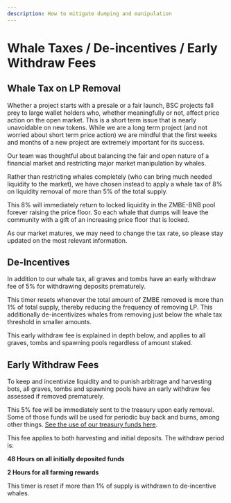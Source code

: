 ```yaml
---
description: How to mitigate dumping and manipulation
---
```


# Whale Taxes / De-incentives / Early Withdraw Fees

## Whale Tax on LP Removal

Whether a project starts with a presale or a fair launch, BSC projects fall prey to large wallet holders who, whether meaningfully or not, affect price action on the open market. This is a short term issue that is nearly unavoidable on new tokens. While we are a long term project \(and not worried about short term price action\) we are mindful that the first weeks and months of a new project are extremely important for its success.

Our team was thoughtful about balancing the fair and open nature of a financial market and restricting major market manipulation by whales. 

Rather than restricting whales completely \(who can bring much needed liquidity to the market\), we have chosen instead to apply a whale tax of 8% on liquidity removal of more than 5% of the total supply. 

This 8% will immediately return to locked liquidity in the ZMBE-BNB pool forever raising the price floor. So each whale that dumps will leave the community with a gift of an increasing price floor that is locked.

As our market matures, we may need to change the tax rate, so please stay updated on the most relevant information. 

## De-Incentives

In addition to our whale tax, all graves and tombs have an early withdraw fee of 5% for withdrawing deposits prematurely.

 This timer resets whenever the total amount of ZMBE removed is more than 1% of total supply, thereby reducing the frequency of removing LP. This additionally de-incentivizes whales from removing just below the whale tax threshold in smaller amounts. 

This early withdraw fee is explained in depth below, and applies to all graves, tombs and spawning pools regardless of amount staked.

## Early Withdraw Fees

To keep and incentivize liquidity and to punish arbitrage and harvesting bots, all graves, tombs and spawning pools have an early withdraw fee assessed if removed prematurely. 

This 5% fee will be immediately sent to the treasury upon early removal. Some of those funds will be used for periodic buy back and burns, among other things. [See the use of our treasury funds here](initial-token-supply.md#treasury-funds).

This fee applies to both harvesting and initial deposits. The withdraw period is:

**48 Hours on all initially deposited funds** 

**2 Hours for all farming rewards**

This timer is reset if more than 1% of supply is withdrawn to de-incentive whales. 


